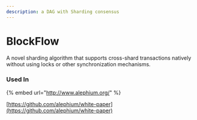 ```yaml
---
description: a DAG with Sharding consensus
---
```


# BlockFlow

A novel sharding algorithm that supports cross-shard transactions natively without using locks or other synchronization mechanisms.

### Used In

{% embed url="http://www.alephium.org/" %}

[https://github.com/alephium/white-paper](https://github.com/alephium/white-paper)



